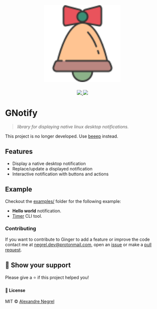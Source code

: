 <h1 align="center">
  <img height="250" src="https://github.com/negrel/gnotify/raw/master/.github/bell.svg?sanitize=true">
</h1>
<p align="center">
	<a href="https://goreportcard.com/badge/github.com/negrel/gnotify">
    <img src="https://goreportcard.com/badge/github.com/negrel/gnotify">
	</a>
	<a href="https://github.com/negrel/gnotify/raw/master/LICENSE">
		<img src="https://img.shields.io/badge/license-MIT-green">
	</a>
</p>

# GNotify
> *library for displaying native linux desktop notifications.*

This project is no longer developed. Use [beeep](https://github.com/gen2brain/beeep) instead.

## Features
- Display a native desktop notification
- Replace/update a displayed notification
- Interactive notification with buttons and actions

## Example

Checkout the [examples/](https://github.com/negrel/gnotify/tree/master/examples) folder for the following example:
- **Hello world** notification.
- [Timer](https://github.com/negrel/timer) CLI tool.

### Contributing
If you want to contribute to Ginger to add a feature or improve the code contact me at [negrel.dev@protonmail.com](mailto:negrel.dev@protonmail.com), open an [issue](https://github.com/negrel/ginger/issues) or make a [pull request](https://github.com/negrel/ginger/pulls).

## :stars: Show your support
Please give a :star: if this project helped you!

#### :scroll: License
MIT © [Alexandre Negrel](https://www.negrel.dev/)
